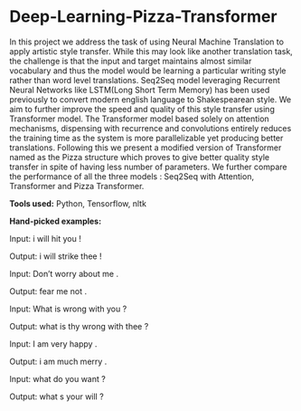 # Deep-Learning-Pizza-Transformer

In this project we address the task of using Neural Machine Translation to apply artistic style transfer. While this may look like another translation task, the challenge is that the input and target maintains almost similar vocabulary and thus the model would be learning a particular writing style rather than word level translations. Seq2Seq model leveraging Recurrent Neural Networks like LSTM(Long Short Term Memory) has been used previously to convert modern english language to Shakespearean style. We aim to further improve the speed and quality of this style transfer using Transformer model. The Transformer model based solely on attention mechanisms, dispensing with recurrence and convolutions entirely reduces the training time as the system is more parallelizable yet producing better translations. Following this we present a modified version of Transformer named as the Pizza structure which proves to give better quality style transfer in spite of having less number of parameters. We further compare the performance of all the three models : Seq2Seq with Attention, Transformer and Pizza Transformer.


**Tools used:** Python, Tensorflow, nltk

**Hand-picked examples:**

Input: i will hit you !

Output: i will strike thee !




Input: Don’t worry about me .

Output: fear me not .




Input: What is wrong with you ?

Output: what is thy wrong with thee ?




Input: I am very happy .

Output: i am much merry .




Input: what do you want ? 

Output: what s your will ?
